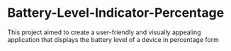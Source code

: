 # Battery-Level-Indicator-Percentage
This project aimed to create a user-friendly and visually appealing application that displays the battery level of a device in percentage form

